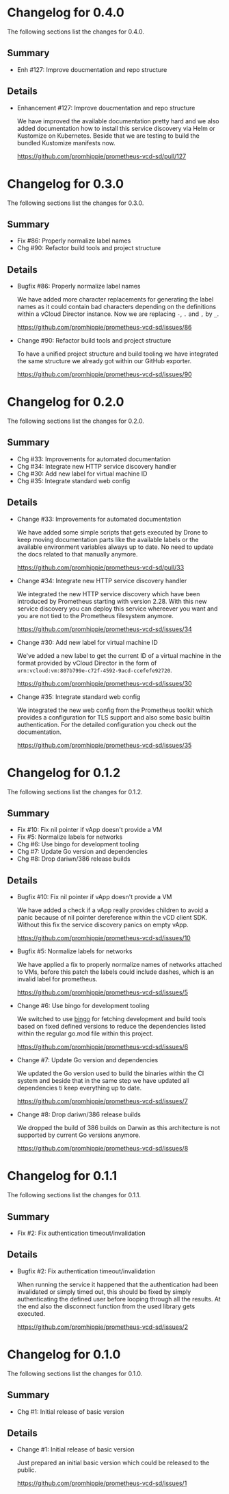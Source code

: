 # Changelog for 0.4.0

The following sections list the changes for 0.4.0.

## Summary

 * Enh #127: Improve doucmentation and repo structure

## Details

 * Enhancement #127: Improve doucmentation and repo structure

   We have improved the available documentation pretty hard and we also added documentation how
   to install this service discovery via Helm or Kustomize on Kubernetes. Beside that we are
   testing to build the bundled Kustomize manifests now.

   https://github.com/promhippie/prometheus-vcd-sd/pull/127


# Changelog for 0.3.0

The following sections list the changes for 0.3.0.

## Summary

 * Fix #86: Properly normalize label names
 * Chg #90: Refactor build tools and project structure

## Details

 * Bugfix #86: Properly normalize label names

   We have added more character replacements for generating the label names as it could contain
   bad characters depending on the definitions within a vCloud Director instance. Now we are
   replacing `-`, `.` and `,` by `_`.

   https://github.com/promhippie/prometheus-vcd-sd/issues/86

 * Change #90: Refactor build tools and project structure

   To have a unified project structure and build tooling we have integrated the same structure we
   already got within our GitHub exporter.

   https://github.com/promhippie/prometheus-vcd-sd/issues/90


# Changelog for 0.2.0

The following sections list the changes for 0.2.0.

## Summary

 * Chg #33: Improvements for automated documentation
 * Chg #34: Integrate new HTTP service discovery handler
 * Chg #30: Add new label for virtual machine ID
 * Chg #35: Integrate standard web config

## Details

 * Change #33: Improvements for automated documentation

   We have added some simple scripts that gets executed by Drone to keep moving documentation
   parts like the available labels or the available environment variables always up to date. No
   need to update the docs related to that manually anymore.

   https://github.com/promhippie/prometheus-vcd-sd/pull/33

 * Change #34: Integrate new HTTP service discovery handler

   We integrated the new HTTP service discovery which have been introduced by Prometheus
   starting with version 2.28. With this new service discovery you can deploy this service
   whereever you want and you are not tied to the Prometheus filesystem anymore.

   https://github.com/promhippie/prometheus-vcd-sd/issues/34

 * Change #30: Add new label for virtual machine ID

   We've added a new label to get the current ID of a virtual machine in the format provided by vCloud
   Director in the form of `urn:vcloud:vm:807b799e-c72f-4592-9acd-ccefefe92720`.

   https://github.com/promhippie/prometheus-vcd-sd/issues/30

 * Change #35: Integrate standard web config

   We integrated the new web config from the Prometheus toolkit which provides a configuration
   for TLS support and also some basic builtin authentication. For the detailed configuration
   you check out the documentation.

   https://github.com/promhippie/prometheus-vcd-sd/issues/35


# Changelog for 0.1.2

The following sections list the changes for 0.1.2.

## Summary

 * Fix #10: Fix nil pointer if vApp doesn't provide a VM
 * Fix #5: Normalize labels for networks
 * Chg #6: Use bingo for development tooling
 * Chg #7: Update Go version and dependencies
 * Chg #8: Drop dariwn/386 release builds

## Details

 * Bugfix #10: Fix nil pointer if vApp doesn't provide a VM

   We have added a check if a vApp really provides children to avoid a panic because of nil pointer
   dereference within the vCD client SDK. Without this fix the service discovery panics on empty
   vApp.

   https://github.com/promhippie/prometheus-vcd-sd/issues/10

 * Bugfix #5: Normalize labels for networks

   We have applied a fix to properly normalize names of networks attached to VMs, before this patch
   the labels could include dashes, which is an invalid label for prometheus.

   https://github.com/promhippie/prometheus-vcd-sd/issues/5

 * Change #6: Use bingo for development tooling

   We switched to use [bingo](github.com/bwplotka/bingo) for fetching development and build
   tools based on fixed defined versions to reduce the dependencies listed within the regular
   go.mod file within this project.

   https://github.com/promhippie/prometheus-vcd-sd/issues/6

 * Change #7: Update Go version and dependencies

   We updated the Go version used to build the binaries within the CI system and beside that in the
   same step we have updated all dependencies ti keep everything up to date.

   https://github.com/promhippie/prometheus-vcd-sd/issues/7

 * Change #8: Drop dariwn/386 release builds

   We dropped the build of 386 builds on Darwin as this architecture is not supported by current Go
   versions anymore.

   https://github.com/promhippie/prometheus-vcd-sd/issues/8


# Changelog for 0.1.1

The following sections list the changes for 0.1.1.

## Summary

 * Fix #2: Fix authentication timeout/invalidation

## Details

 * Bugfix #2: Fix authentication timeout/invalidation

   When running the service it happened that the authentication had been invalidated or simply
   timed out, this should be fixed by simply authenticating the defined user before looping
   through all the results. At the end also the disconnect function from the used library gets
   executed.

   https://github.com/promhippie/prometheus-vcd-sd/issues/2


# Changelog for 0.1.0

The following sections list the changes for 0.1.0.

## Summary

 * Chg #1: Initial release of basic version

## Details

 * Change #1: Initial release of basic version

   Just prepared an initial basic version which could be released to the public.

   https://github.com/promhippie/prometheus-vcd-sd/issues/1



